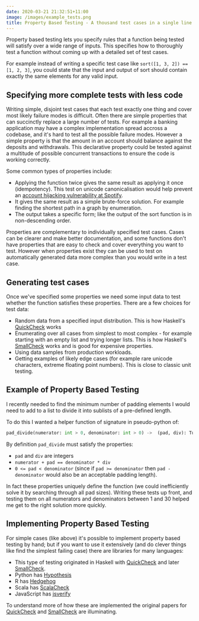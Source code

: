 ```yaml
---
date: 2020-03-21 21:32:51+11:00
image: /images/example_tests.png
title: Property Based Testing - A thousand test cases in a single line
---
```


Property based testing lets you specify rules that a function being tested will satisfy over a wide range of inputs.
This specifies how to thoroughly test a function without coming up with a detailed set of test cases.

For example instead of writing a specific test case like `sort([1, 3, 2]) == [1, 2, 3]`, you could state that the input and output of sort should contain exactly the same elements for any valid input.

## Specifying more complete tests with less code

Writing simple, disjoint test cases that each test exactly one thing and cover most likely failure modes is difficult.
Often there are simple properties that can succinctly replace a large number of tests.
For example a banking application may have a complex implementation spread accross a codebase, and it's hard to test all the possible failure modes.
However a simple property is that the amount in an account should balance against the deposits and withdrawals.
This declarative property could be tested against a multitude of possible concurrent transactions to ensure the code is working correctly.

Some common types of properties include:

* Applying the function twice gives the same result as applying it once (idempotency). This test on unicode canonicalisation would help prevent an [account hijacking vulnerability at Spotify](https://labs.spotify.com/2013/06/18/creative-usernames/).
* It gives the same result as a simple brute-force solution. For example finding the shortest path in a graph by enumeration.
* The output takes a specific form; like the output of the sort function is in non-descending order.

Properties are complementary to individually specified test cases.
Cases can be clearer and make better documentation, and some functions don't have properties that are easy to check and cover everything you want to test.
However when properties exist they can be used to test on automatically generated data more complex than you would write in a test case.


## Generating test cases

Once we've specified some properties we need some input data to test whether the function satisfies these properties.
There are a few choices for test data:

* Random data from a specified input distribution. This is how Haskell's [QuickCheck](http://hackage.haskell.org/package/QuickCheck) works
* Enumerating over all cases from simplest to most complex - for example starting with an empty list and trying longer lists. This is how Haskell's [SmallCheck](http://hackage.haskell.org/package/smallcheck) works and is good for expensive properties.
* Using data samples from production workloads.
* Getting examples of likely edge cases (for example rare unicode characters, extreme floating point numbers). This is close to classic unit testing.

## Example of Property Based Testing

I recently needed to find the minimum number of padding elements I would need to add to a list to divide it into sublists of a pre-defined length.

To do this I wanted a helper function of signature in pseudo-python of:

```python
pad_divide(numerator: int > 0, denominator: int > 0) ->  (pad, div): Tuple[int, int]
```

By definition `pad_divide` must satisfy the properties:

* `pad` and `div` are integers
* `numerator + pad == denominator * div`
* `0 <= pad < denominator` (since if `pad >= denominator` then `pad - denominator` would also be an acceptable padding length).

In fact these properties uniquely define the function (we could inefficiently solve it by searching through all pad sizes).
Writing these tests up front, and testing them on all numerators and denominators between 1 and 30 helped me get to the right solution more quickly.

## Implementing Property Based Testing

For simple cases (like above) it's possible to implement property based testing by hand; but if you want to use it extensively (and do clever things like find the simplest failing case) there are libraries for many languages:

* This type of testing originated in Haskell with [QuickCheck](http://hackage.haskell.org/package/QuickCheck) and later [SmallCheck](http://hackage.haskell.org/package/smallcheck).
* Python has [Hypothesis](https://github.com/HypothesisWorks/hypothesis)
* R has [Hedgehog](https://hedgehog.qa/article/r-property-testing)
* Scala has [ScalaCheck](https://www.scalacheck.org/)
* JavaScript has [jsverify](http://jsverify.github.io/)

To understand more of how these are implemented the original papers for [QuickCheck](https://www.cs.tufts.edu/~nr/cs257/archive/john-hughes/quick.pdf) and [SmallCheck](https://www.cs.york.ac.uk/fp/smallcheck/smallcheck.pdf) are illuminating.